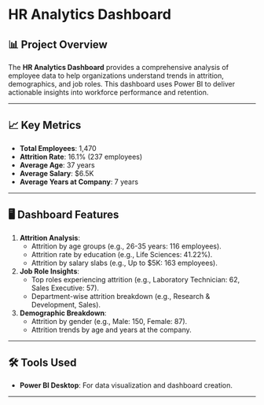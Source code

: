 # HR Analytics Dashboard  

## 📊 Project Overview  
The **HR Analytics Dashboard** provides a comprehensive analysis of employee data to help organizations understand trends in attrition, demographics, and job roles. This dashboard uses Power BI to deliver actionable insights into workforce performance and retention.  

---

## 📈 Key Metrics  
- **Total Employees**: 1,470  
- **Attrition Rate**: 16.1% (237 employees)  
- **Average Age**: 37 years  
- **Average Salary**: $6.5K  
- **Average Years at Company**: 7 years  

---

## 🖥 Dashboard Features  
1. **Attrition Analysis**:  
   - Attrition by age groups (e.g., 26-35 years: 116 employees).  
   - Attrition rate by education (e.g., Life Sciences: 41.22%).  
   - Attrition by salary slabs (e.g., Up to $5K: 163 employees).  
2. **Job Role Insights**:  
   - Top roles experiencing attrition (e.g., Laboratory Technician: 62, Sales Executive: 57).  
   - Department-wise attrition breakdown (e.g., Research & Development, Sales).  
3. **Demographic Breakdown**:  
   - Attrition by gender (e.g., Male: 150, Female: 87).  
   - Attrition trends by age and years at the company.  

---

## 🛠 Tools Used  
- **Power BI Desktop**: For data visualization and dashboard creation.  

---
